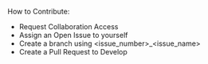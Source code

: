 How to Contribute:
- Request Collaboration Access
- Assign an Open Issue to yourself
- Create a branch using <issue_number>_<issue_name>
- Create a Pull Request to Develop
